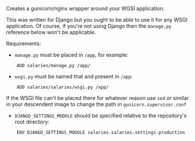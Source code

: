 Creates a gunicorn/nginx wrapper around your WGSI application.

This was written for Django but you ought to be able to use it for any WSGI
application.  Of course, if you're not using Django then the `manage.py`
reference below won't be applicable.

Requirements:
- `manage.py` must be placed in `/app`, for example:
```
    ADD salaries/manage.py /app/
```
- `wsgi.py` must be named that and present in `/app`:
```
    ADD salaries/salaries/wsgi.py /app/
```
If the WSGI file can't be placed there for whatever reason use `sed` or similar
in your descendent image to change the path in `gunicorn.supervisor.conf`

- `DJANGO_SETTINGS_MODULE` should be specified relative to the repository's root directory:
```
    ENV DJANGO_SETTINGS_MODULE salaries.salaries.settings.production
```
